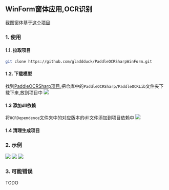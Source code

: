 ## WinForm窗体应用,OCR识别

截图窗体基于[这个项目](https://blog.csdn.net/qq_22553301/article/details/78991996)

### 1. 使用

#### 1.1. 拉取项目
```bash
git clone https://github.com/gladdduck/PaddleOCRSharpWinForm.git
```

#### 1.2. 下载模型
找到[PaddleOCRSharp项目](https://github.com/raoyutian/PaddleOCRSharp),把仓库中的`PaddleOCRSharp/PaddleOCRLib`文件夹下载下来,放到项目中
![](https://image.yayan.xyz/20231128092811.png)

#### 1.3 添加dll依赖
将`OCRDependence`文件夹中的对应版本的dll文件添加到项目依赖中
![](https://image.yayan.xyz/20231128092939.png)


#### 1.4 清理生成项目


### 2. 示例
![](https://image.yayan.xyz/20231128093108.png)
![](https://image.yayan.xyz/20231128093312.png)
![](https://image.yayan.xyz/20231128093330.png)

### 3. 可能错误

TODO